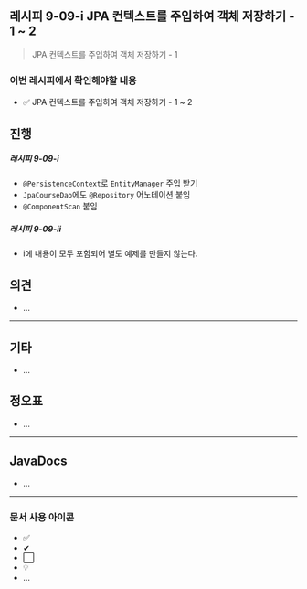 ## 레시피 9-09-i JPA 컨텍스트를 주입하여 객체 저장하기 - 1 ~ 2

>  JPA 컨텍스트를 주입하여 객체 저장하기 - 1

### 이번 레시피에서 확인해야할  내용

* ✅ JPA 컨텍스트를 주입하여 객체 저장하기 - 1 ~ 2

  




## 진행

##### 레시피 9-09-i

* `@PersistenceContext`로 `EntityManager`  주입 받기
* `JpaCourseDao`에도 `@Repository` 어노테이션 붙임
* `@ComponentScan` 붙임



##### 레시피 9-09-ii

* i에 내용이 모두 포함되어 별도 예제를 만들지 않는다.




## 의견

* ...



---

## 기타

* ...




## 정오표

* ...
  


---

## JavaDocs

* ...



---

### 문서 사용 아이콘

* ✅
* ✔
* ⬜
* 💡
* ...

